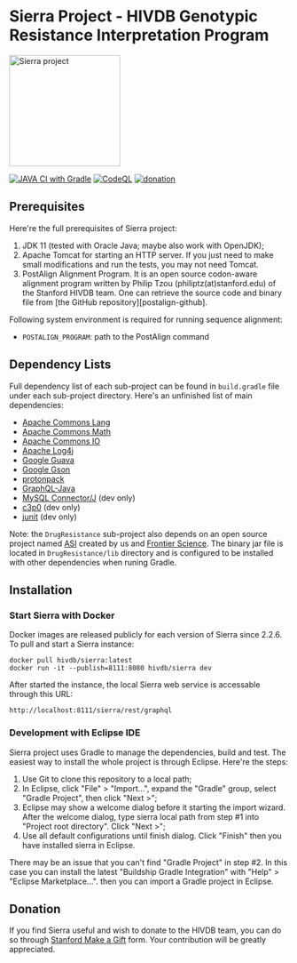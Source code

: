 # Sierra Project - HIVDB Genotypic Resistance Interpretation Program

<img alt="Sierra project" src="https://cms.hivdb.org/prod/images/slide-sierra.png" width="200">

[![JAVA CI with Gradle](https://github.com/hivdb/sierra/actions/workflows/gradle.yml/badge.svg)](https://github.com/hivdb/sierra/actions/workflows/gradle.yml)
[![CodeQL](https://github.com/hivdb/sierra/actions/workflows/codeql-analysis.yml/badge.svg)](https://github.com/hivdb/sierra/actions/workflows/codeql-analysis.yml)<!--
[![codecov](https://codecov.io/gh/hivdb/sierra/branch/master/graph/badge.svg)](https://codecov.io/gh/hivdb/sierra)-->
[![donation](https://img.shields.io/badge/Donate-Stanford_Giving-green.svg)][donation]

## Prerequisites

Here're the full prerequisites of Sierra project:

1. JDK 11 (tested with Oracle Java; maybe also work with OpenJDK);
2. Apache Tomcat for starting an HTTP server. If you just need to make small
   modifications and run the tests, you may not need Tomcat.
3. PostAlign Alignment Program. It is an open source codon-aware alignment
   program written by Philip Tzou (philiptz(at)stanford.edu) of the Stanford
   HIVDB team. One can retrieve the source code and binary file from
   [the GitHub repository][postalign-github].

Following system environment is required for running sequence alignment:

- `POSTALIGN_PROGRAM`: path to the PostAlign command

## Dependency Lists

Full dependency list of each sub-project can be found in `build.gradle` file
under each sub-project directory. Here's an unfinished list of main
dependencies:

- [Apache Commons Lang][commons-lang]
- [Apache Commons Math][commons-math]
- [Apache Commons IO][commons-io]
- [Apache Log4j][log4j]
- [Google Guava][guava]
- [Google Gson][gson]
- [protonpack][protonpack]
- [GraphQL-Java][graphql-java]
- [MySQL Connector/J][connector-j] (dev only)
- [c3p0][c3p0] (dev only)
- [junit][junit] (dev only)

Note: the `DrugResistance` sub-project also depends on an open source project
named [ASI][asi-github] created by us and [Frontier Science][fstrf]. The
binary jar file is located in `DrugResistance/lib` directory and is configured
to be installed with other dependencies when runing Gradle.


## Installation

### Start Sierra with Docker

Docker images are released publicly for each version of Sierra since 2.2.6.
To pull and start a Sierra instance:

    docker pull hivdb/sierra:latest
    docker run -it --publish=8111:8080 hivdb/sierra dev

After started the instance, the local Sierra web service is accessable
through this URL:

    http://localhost:8111/sierra/rest/graphql

### Development with Eclipse IDE

Sierra project uses Gradle to manage the dependencies, build and test. The
easiest way to install the whole project is through Eclipse. Here're the steps:

1. Use Git to clone this repository to a local path;
2. In Eclipse, click "File" > "Import...", expand the "Gradle" group, select
   "Gradle Project", then click "Next >";
3. Eclipse may show a welcome dialog before it starting the import wizard.
   After the welcome dialog, type sierra local path from step #1 into
   "Project root directory". Click "Next >";
4. Use all default configurations until finish dialog. Click "Finish" then you
   have installed sierra in Eclipse.

There may be an issue that you can't find "Gradle Project" in step #2. In this
case you can install the latest "Buildship Gradle Integration" with "Help" >
"Eclipse Marketplace...". then you can import a Gradle project in Eclipse.

## Donation

If you find Sierra useful and wish to donate to the HIVDB team, you can do
so through [Stanford Make a Gift][donation] form. Your contribution will be
greatly appreciated.


[nucamino-paper]: https://hivdb.stanford.edu/pages/pdf/Tzou.2017.BMCBioinformatics.pdf
[nucamino-github]: https://github.com/hivdb/nucamino
[deployment]: https://github.com/hivdb/hivdb-deployment
[gradle]: http://gradle.org/
[homebrew]: http://brew.sh/
[commons-lang]: https://commons.apache.org/proper/commons-lang/
[commons-math]: https://commons.apache.org/proper/commons-math/
[commons-io]: https://commons.apache.org/proper/commons-io/
[log4j]: http://logging.apache.org/log4j/
[connector-j]: https://dev.mysql.com/downloads/connector/j/
[guava]: https://github.com/google/guava
[c3p0]: http://www.mchange.com/projects/c3p0/
[gson]: https://github.com/google/gson
[protonpack]: https://github.com/poetix/protonpack
[junit]: http://junit.org/junit4/
[graphql-java]: https://github.com/graphql-java/graphql-java
[asi-github]: https://github.com/FrontierScience/asi_interpreter
[fstrf]: https://www.fstrf.org/
[donation]: https://give.stanford.edu/med/fund/?kwoDCFilter=KDC-469CVQ9&kwoDCPreselect=KDC-469CVQ9
[lambda-create]: https://docs.aws.amazon.com/lambda/latest/dg/get-started-create-function.html
